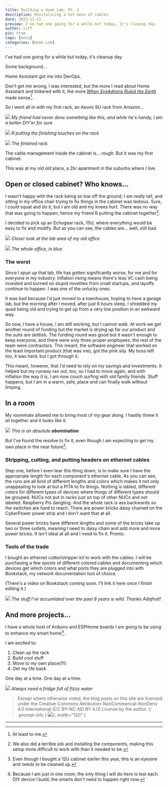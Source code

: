 ```yaml
---
title: Building a Home Lab, Pt. 1
description: Revitalizing a hot mess of cables
date: 2023-11-11
preview: I've had one going for a while but today, it's cleanup day.
author: tiff
pin: true
tags: [meta]
categories: [Home Lab]
---
```



I've had one going for a while but today, it's cleanup day.

<!--more-->

Some background...

Home Assistant got me into DevOps.

Don't get me wrong, I was interested, but the more I read about Home Assistant and tinkered with it, the more *[When SysAdmins Ruled the Earth](https://www.feedbooks.com/book/335/when-sysadmins-ruled-the-earth)* made sense[^1].

So I went all in with my first rack, an Aeons 9U rack from Amazon...

![](tifflabs/image/upload/v1699686150/r-with-9u-rack.jpg)
*My friend had never done something like this, and while he's handy, I am a better DIY'er for sure*

![](tifflabs/image/upload/v1699686149/r-finishes-9u-rack.jpg)
*R putting the finishing touches on the rack*

![](tifflabs/image/upload/v1699686150/9u-rack-final.jpg)
*The finished rack*

The cable management inside the cabinet is... *rough*. But it was my first cabinet.

This was at my old old place, a 2br apartment in the suburbs where I live.

## Open or closed cabinet? Who knows...

I wasn't happy with the rack being so low off the ground; I am really tall, and sitting in my office chair trying to fix things in the cabinet was tedious. Sure, I *could* squat and do it, but I am old and my knees hurt. There was no way that was going to happen, hence my friend R putting the cabinet together[^2].

I decided to pick up an Echogear rack, 15U, where everything would be easy to fix and modify. But as you can see, the cables are... well, still bad.

![](tifflabs/image/upload/v1699686150/blue-lab-old-place.jpg)
*Closer look at the lab area of my old office*

![](tifflabs/image/upload/v1699686150/full-blue-lab.jpg)
*The whole office, in blue*

### The worst

Since I spun up that lab, life has gotten significantly worse, for me and for everyone in my industry. Inflation rising means there's less VC cash being invested and burned on stupid novelties from small startups, and layoffs continue to happen. I was one of the unlucky ones.

It was bad because I'd just moved to a townhouse, hoping to have a garage lab, but the morning after I moved, after just 6 hours sleep, I shredded my quad being old and trying to get up from a very low position in an awkward way.

So now, I have a house, I am still working, but I cannot walk. At work we get another round of funding but the market is drying up for our product and the suits are skittish. The funding round was good but it wasn't enough to keep everyone, and there were only three proper employees, the rest of the team were contractors. This meant, the software engineer that worked on the least important product (that was me), got the pink slip. My boss left too, it was hard, but I got through it.

This meant, however, that I'd need to rely on my savings and investments. It helped but my runway ran out, too, so I had to move again, and with inflation the way it is, I am now couch surfing with old family friends. Stuff happens, but I am in a warm, safe, place and can finally walk without limping.

## In a room

My roommate allowed me to bring most of my gear along. I hastily threw it all together and it looks like it.

![](tifflabs/image/upload/c_scale,w_1244/v1700171631/messy-rack_a1hkyg.jpg)
*This is an absolute **abomination***

But I've found the resolve to fix it, even though I am expecting to get my own place in the near future[^3].

### Stripping, cutting, and putting headers on ethernet cables

Step one, before I even tear this thing down, is to make sure I have the appropriate length for each component's ethernet cable. As you can see, the runs are all kind of different lengths and colors which makes it not only unappealing to look at but a PITA to fix things. Nothing is labled, different colors for different types of devices where things of different types should be grouped. NUCs not put in racks just on top of other NUCs and not labeled. Raspberry Pis dangling. And the whole rack is ass backwards so the switches are hard to reach. There are power bricks daisy chained on the CyberPower power strip and I don't want that at all.

Several power bricks have different lengths and some of the bricks take up two or three outlets, meaning I need to daisy chain and add more and more power bricks. It isn't ideal at all and I need to fix it. Pronto.

### Tools of the trade

I bought an ethernet cutter/stripper kit to work with the cables. I will be purchasing a few spools of different colored cables and documenting which devices get which colors and what ports they are plugged into with Bookstack, my network documentation tool of choice.

(There's a video on Bookstack coming soon. I'll link it here once I finish editing it.)

![](tifflabs/image/upload/c_scale,w_1862/v1700171632/top-tools_a3rk6e.jpg)
*The stuff I've accumlated over the past 8 years is wild. Thanks Adafruit!*

## And more projects...

I have a whole host of Arduino and ESPHome boards I am going to be using to enhance my smart home[^4].

I am excited to:

1. Clean up the rack
2. Build cool stuff
3. Move to my own place(!!!)
4. Get my life back

One day at a time. One day at a time.


<!-- ![](tifflabs/image/upload/c_scale,w_1862/v1700171632/toolsday_pt68mn.jpg) -->

![](tifflabs/image/upload/q_75/v1699686151/old-fridge-of-cold-ones.jpg)
*Always need a fridge full of fizzy water*


> Except where otherwise noted, the blog posts on this site are licensed
> under the Creative Commons Attribution-NonCommercial-NonDeriv 4.0 International (CC BY-NC-ND BY 4.0) License by the author. 
{: .prompt-info }
![](tifflabs/image/upload/v1700006329/CC_BY-NC-ND_mpmqvt.svg){: width="120" }

---

[^1]: At least to me.
[^2]: We also did a terrible job and installing the components, making this setup more difficult to work with than it needed to be.
[^3]: Even though I bought a 12U cabinet earlier this year, this is an eyesore and needs to be cleaned up.
[^4]: Because I am just in one room, the only thing I will do here is test each DIY device I build; the smarts don't need to happen right now.


